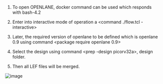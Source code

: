 1. To open OPENLANE, docker command can be used which responds with bash-4.2


2. Enter into interactive mode of operation a <command ./flow.tcl -interactive>


3. Later, the required version of openlane to be defined which is openlane 0.9 using command <package require openlane 0.9>


4. Select the design using command <prep -design picorv32a>, design folder.


5. Then all LEF files will be merged.

![image](https://github.com/user-attachments/assets/f9425128-9657-4d5a-9f78-24d1d84f154b)
